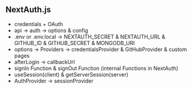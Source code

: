 <!-- create Modal -->
## NextAuth.js

* credentials + OAuth
* api -> auth -> options & config
* .env or .env.local -> NEXTAUTH_SECRET & NEXTAUTH_URL & GITHUB_ID & GITHUB_SECRET & MONGODB_URI 
* options -> Providers -> credentialsProvider & GitHubProvider & custom pages
* afterLogin -> callbackUrl 
* signIn Function & signOut Function (internal Functions in NextAuth)
* useSession(client)  & getServerSession(server)
* AuthProvider -> sessionProvider

